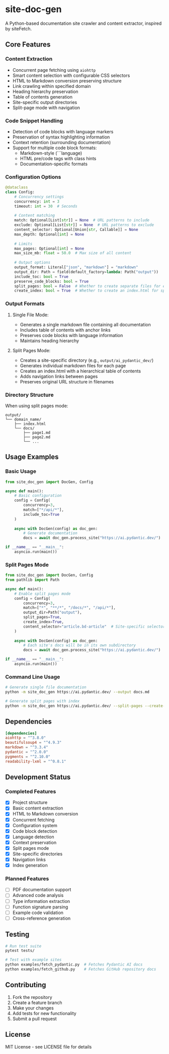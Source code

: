 # site-doc-gen

A Python-based documentation site crawler and content extractor, inspired by siteFetch.

## Core Features

### Content Extraction
- Concurrent page fetching using `aiohttp`
- Smart content selection with configurable CSS selectors
- HTML to Markdown conversion preserving structure
- Link crawling within specified domain
- Heading hierarchy preservation
- Table of contents generation
- Site-specific output directories
- Split-page mode with navigation

### Code Snippet Handling
- Detection of code blocks with language markers
- Preservation of syntax highlighting information
- Context retention (surrounding documentation)
- Support for multiple code block formats:
  - Markdown-style (```language)
  - HTML pre/code tags with class hints
  - Documentation-specific formats

### Configuration Options
```python
@dataclass
class Config:
    # Concurrency settings
    concurrency: int = 3
    timeout: int = 30  # Seconds
    
    # Content matching
    match: Optional[List[str]] = None  # URL patterns to include
    exclude: Optional[List[str]] = None  # URL patterns to exclude
    content_selector: Optional[Union[str, Callable]] = None
    max_depth: Optional[int] = None
    
    # Limits
    max_pages: Optional[int] = None
    max_size_mb: float = 50.0  # Max size of all content
    
    # Output options
    output_format: Literal["json", "markdown"] = "markdown"
    output_dir: Path = field(default_factory=lambda: Path("output"))
    include_toc: bool = True
    preserve_code_blocks: bool = True
    split_pages: bool = False  # Whether to create separate files for each page
    create_index: bool = True  # Whether to create an index.html for split pages
```

### Output Formats

1. Single File Mode:
   - Generates a single markdown file containing all documentation
   - Includes table of contents with anchor links
   - Preserves code blocks with language information
   - Maintains heading hierarchy

2. Split Pages Mode:
   - Creates a site-specific directory (e.g., `output/ai_pydantic_dev/`)
   - Generates individual markdown files for each page
   - Creates an index.html with a hierarchical table of contents
   - Adds navigation links between pages
   - Preserves original URL structure in filenames

### Directory Structure

When using split pages mode:
```
output/
└── domain_name/
    ├── index.html
    └── docs/
        ├── page1.md
        ├── page2.md
        └── ...
```

## Usage Examples

### Basic Usage
```python
from site_doc_gen import DocGen, Config

async def main():
    # Basic configuration
    config = Config(
        concurrency=3,
        match=["*/api/*"],
        include_toc=True
    )
    
    async with DocGen(config) as doc_gen:
        # Generate documentation
        docs = await doc_gen.process_site("https://ai.pydantic.dev/")

if __name__ == "__main__":
    asyncio.run(main())
```

### Split Pages Mode
```python
from site_doc_gen import DocGen, Config
from pathlib import Path

async def main():
    # Enable split pages mode
    config = Config(
        concurrency=3,
        match=["*", "**/*", "/docs/*", "/api/*"],
        output_dir=Path("output"),
        split_pages=True,
        create_index=True,
        content_selector="article.bd-article"  # Site-specific selector
    )
    
    async with DocGen(config) as doc_gen:
        # Each site's docs will be in its own subdirectory
        docs = await doc_gen.process_site("https://ai.pydantic.dev/")

if __name__ == "__main__":
    asyncio.run(main())
```

### Command Line Usage
```bash
# Generate single file documentation
python -m site_doc_gen https://ai.pydantic.dev/ --output docs.md

# Generate split pages with index
python -m site_doc_gen https://ai.pydantic.dev/ --split-pages --create-index
```

## Dependencies

```toml
[dependencies]
aiohttp = "^3.8.0"
beautifulsoup4 = "^4.9.3"
markdown = "^3.3.4"
pydantic = "^2.0.0"
pygments = "^2.10.0"
readability-lxml = "^0.8.1"
```

## Development Status

### Completed Features
- [x] Project structure
- [x] Basic content extraction
- [x] HTML to Markdown conversion
- [x] Concurrent fetching
- [x] Configuration system
- [x] Code block detection
- [x] Language detection
- [x] Context preservation
- [x] Split pages mode
- [x] Site-specific directories
- [x] Navigation links
- [x] Index generation

### Planned Features
- [ ] PDF documentation support
- [ ] Advanced code analysis
- [ ] Type information extraction
- [ ] Function signature parsing
- [ ] Example code validation
- [ ] Cross-reference generation

## Testing

```bash
# Run test suite
pytest tests/

# Test with example sites
python examples/fetch_pydantic.py  # Fetches Pydantic AI docs
python examples/fetch_github.py    # Fetches GitHub repository docs
```

## Contributing

1. Fork the repository
2. Create a feature branch
3. Make your changes
4. Add tests for new functionality
5. Submit a pull request

## License

MIT License - see LICENSE file for details
